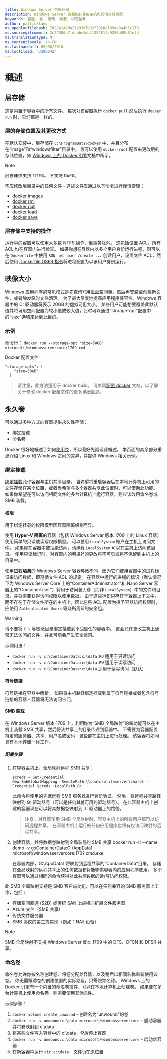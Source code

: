 ```yaml
---
title: Windows Server 容器存储
description: Windows Server 容器如何使用主机和其他存储类型
keywords: 容器, 卷, 存储, 装载, 绑定挂载
author: patricklang
ms.openlocfilehash: 7d22a149da21a3367b82f2920c189ae9a4b1c173
ms.sourcegitcommit: 2c22506a7fdbbbe5ab4138281fc9256a98b51efd
ms.translationtype: MT
ms.contentlocale: zh-CN
ms.lasthandoff: 09/06/2018
ms.locfileid: "3386042"
---
```

# <a name="overview"></a>概述

<!-- Great diagram would be great! -->


## <a name="layer-storage"></a>层存储

这是内置于容器中的所有文件。 每次对该容器执行 `docker pull` 然后执行 `docker run` 时，它们都是一样的。


### <a name="where-layers-are-stored-and-how-to-change-it"></a>层的存储位置及其更改方式

在默认安装中，层存储在 `C:\ProgramData\docker` 中，并且分布在“image”和“windowsfilter”目录中。 你可以使用 `docker-root` 配置来更改层的存储位置，如 [Windows 上的 Docker 引擎](../manage-docker/configure-docker-daemon.md)文档中所示。

> [!NOTE]
> 层存储仅支持 NTFS。 不支持 ReFS。

不应修改层目录中的任何文件 - 这些文件应通过以下命令进行谨慎管理：

- [docker images](https://docs.docker.com/engine/reference/commandline/images/)
- [docker rmi](https://docs.docker.com/engine/reference/commandline/rmi/)
- [docker pull](https://docs.docker.com/engine/reference/commandline/pull/)
- [docker load](https://docs.docker.com/engine/reference/commandline/load/)
- [docker save](https://docs.docker.com/engine/reference/commandline/save/)

### <a name="supported-operations-in-layer-storage"></a>层存储中支持的操作

运行中的容器可以使用大多数 NTFS 操作，但事务除外。 这包括设置 ACL，所有 ACL 均在容器内进行检查。 如果你想在容器内以多个用户身份运行进程，则可以在 `Dockerfile` 中使用 `RUN net user /create ...` 创建用户，设置文件 ACL，然后使用 [Dockerfile USER 指令](https://docs.docker.com/engine/reference/builder/#user)将进程配置为以该用户身份运行。


##  <a name="image-size"></a>映像大小
Windows 应用程序的常见模式是先查询可用磁盘空间量，然后再安装或创建新文件，或者触发临时文件清理。  为了最大限度地提高应用程序兼容性，Windows 容器中的 C: 驱动器将表示 20GB 的虚拟可用大小。  某些用户可能想要覆盖此默认值并将可用空间配置为较小值或较大值，此时可以通过“storage-opt”配置中的“size”选项来达到此目的。

### <a name="examples"></a>示例
命令行： `docker run --storage-opt "size=50GB" microsoft/windowsservercore:1709 cmd`

Docker 配置文件
```
"storage-opts": [
    "size=50GB"
  ]
```
> 请注意，此方法适用于 docker build。
请参阅[配置 docker](https://docs.microsoft.com/en-us/virtualization/windowscontainers/manage-docker/configure-docker-daemon#configure-docker-with-configuration-file) 文档，以了解关于修改 docker 配置文件的更多详细信息。


## <a name="persistent-volumes"></a>永久卷

可以通过多种方式向容器提供永久性存储：

- 绑定挂载
- 命名卷

Docker 很好地概述了如何[使用卷](https://docs.docker.com/engine/admin/volumes/volumes/)，所以最好先阅读此概述。 本页面的其余部分重点介绍 Linux 和 Windows 之间的差异，并提供 Windows 相关示例。


### <a name="bind-mounts"></a>绑定挂载

[绑定挂载](https://docs.docker.com/engine/admin/volumes/bind-mounts/)允许容器与主机共享目录。 当希望将重启容器后在本地计算机上可用的文件存储在某个位置，或者当希望与多个容器共享此位置时，可以借助此功能。 如果你希望在可以访问相同文件的多台计算机上运行容器，则应该改用命名卷或 SMB 装载。

#### <a name="permissions"></a>权限

用于绑定挂载的权限模型因容器隔离级别而异。

使用 **Hyper-V 隔离**的容器（包括 Windows Server 版本 1709 上的 Linux 容器）使用简单的只读或读写权限模型。
可以使用 `LocalSystem` 帐户在主机上访问文件。 如果你在容器中被拒绝访问，请确保 `LocalSystem` 可以在主机上访问该目录。
使用只读标记时，对容器内的卷进行的更改将不可见或将不保留到主机上的目录中。

使用**进程隔离**的 Windows Server 容器略微不同，因为它们使用容器中的进程标识来访问数据，即遵循文件 ACL 的规定。
在容器中运行的进程的标识（默认情况下为 Windows Server Core 上的“ContainerAdministrator”和 Nano Server 容器上的“ContainerUser”）将用于访问装入卷（而非 `LocalSystem`）中的文件和目录，并将需要获得访问权限以使用数据。
由于这些标识只存在于容器上下文中，而不存在于存储文件所在的主机上，因此在将 ACL 配置为授予容器访问权限时，应使用 `Authenticated Users` 等众所周知的安全组。

> [!WARNING]
> 请不要将 `C:\` 等敏感目录绑定挂载到不受信任的容器中。 这会允许更改主机上通常无法访问的文件，并且可能会产生安全漏洞。

示例用法： 

- `docker run -v c:\ContainerData:c:\data:RO` 适用于只读访问
- `docker run -v c:\ContainerData:c:\data:RW` 适用于读写访问
- `docker run -v c:\ContainerData:c:\data` 适用于读写访问（默认）

#### <a name="symlinks"></a>符号链接

符号链接在容器中解析。 如果将主机路径绑定挂载到属于符号链接或者包含符号链接的容器 - 容器将无法访问它们。

#### <a name="smb-mounts"></a>SMB 装载

在 Windows Server 版本 1709 上，利用称为“SMB 全局映射”的新功能可以在主机上装载 SMB 共享，然后将该共享上的目录传递到容器中。 不需要为容器配置特定的服务器、共享、用户名或密码 - 这些都在主机上进行处理。 该容器将如同具有本地存储一样工作。

##### <a name="configuration-steps"></a>配置步骤

1. 在容器主机上，全局映射远程 SMB 共享：
    ```
    $creds = Get-Credential
    New-SmbGlobalMapping -RemotePath \\contosofileserver\share1 -Credential $creds -LocalPath G:
    ```
    此命令将使用的凭据远程 SMB 服务器进行身份验证。 然后，将远程共享路径映射到 G: 驱动器号（可以是任何其他可用的驱动器号）。 在此容器主机上创建的容器现在可以将其数据卷映射到 G: 驱动器上的路径。

    > 注意：对容器使用 SMB 全局映射时，容器主机上的所有用户都可以访问远程共享。 在容器主机上运行的任何应用程序也将有权访问映射的远程共享。

2. 创建容器，并将数据卷映射到全局装载的 SMB 共享  docker run -it --name demo -v g:\ContainerData:G:\AppData1 microsoft/windowsservercore:1709 cmd.exe

    在容器内部，G:\AppData1 将映射到远程共享的“ContainerData”目录。 存储在全局映射的远程共享上的任何数据都将能够供容器内的应用程序使用。 多个容器可以通过相同的命令获得对此共享数据的读/写访问权限。

此 SMB 全局映射支持是 SMB 客户端功能，可以在任何兼容的 SMB 服务器上工作，包括：

- 存储空间直通 (S2D) 或传统 SAN 上的横向扩展文件服务器
- Azure 文件（SMB 共享）
- 传统文件服务器
- SMB 协议的第三方实现（例如：NAS 设备）

> [!NOTE]
> SMB 全局映射不支持 Windows Server 版本 1709 中的 DFS、DFSN 和 DFSR 共享。

### <a name="named-volumes"></a>命名卷

命名卷允许你按名称创建卷、将卷分配给容器，以及稍后以相同名称重新使用该卷。 你无需跟踪卷的创建位置的实际路径，只需跟踪名称。 Windows 上的 Docker 引擎有一个内置的命名卷插件，可以在本地计算机上创建卷。 如果要在多台计算机上使用命名卷，则需要使用其他插件。

示例步骤：

1. `docker volume create unwound` - 创建名为“unwound”的卷
2. `docker run -v unwound:c:\data microsoft/windowsservercore` - 启动容器并将卷映射到 c:\data
3. 将某些文件写入容器中的 c:\data，然后停止容器
4. `docker run -v unwound:c:\data microsoft/windowsservercore` - 启动新容器
5. 在新容器中运行 `dir c:\data` - 文件仍在原位置
